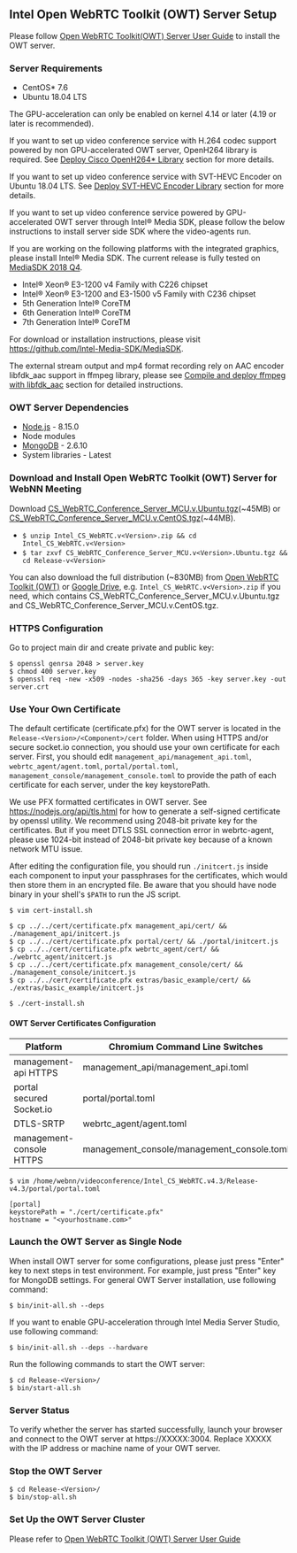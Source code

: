 ## Intel Open WebRTC Toolkit (OWT) Server Setup

Please follow [Open WebRTC Toolkit(OWT) Server User Guide](https://software.intel.com/sites/products/documentation/webrtc/conference/) to install the OWT server.

### Server Requirements

- CentOS* 7.6
- Ubuntu 18.04 LTS

The GPU-acceleration can only be enabled on kernel 4.14 or later (4.19 or later is recommended).

If you want to set up video conference service with H.264 codec support powered by non GPU-accelerated OWT server, OpenH264 library is required. See [Deploy Cisco OpenH264* Library](https://software.intel.com/sites/products/documentation/webrtc/conference/#Conferencesection2_3_4) section for more details.

If you want to set up video conference service with SVT-HEVC Encoder on Ubuntu 18.04 LTS. See [Deploy SVT-HEVC Encoder Library](https://software.intel.com/sites/products/documentation/webrtc/conference/#Conferencesection2_3_6) section for more details.

If you want to set up video conference service powered by GPU-accelerated OWT server through Intel® Media SDK, please follow the below instructions to install server side SDK where the video-agents run.

If you are working on the following platforms with the integrated graphics, please install Intel® Media SDK. The current release is fully tested on [MediaSDK 2018 Q4](https://github.com/Intel-Media-SDK/MediaSDK/releases/tag/intel-mediasdk-18.4.0).

- Intel® Xeon® E3-1200 v4 Family with C226 chipset
- Intel® Xeon® E3-1200 and E3-1500 v5 Family with C236 chipset
- 5th Generation Intel® CoreTM
- 6th Generation Intel® CoreTM
- 7th Generation Intel® CoreTM

For download or installation instructions, please visit https://github.com/Intel-Media-SDK/MediaSDK.

The external stream output and mp4 format recording rely on AAC encoder libfdk_aac support in ffmpeg library, please see [Compile and deploy ffmpeg with libfdk_aac](https://software.intel.com/sites/products/documentation/webrtc/conference/#Conferencesection2_3_5) section for detailed instructions.

### OWT Server Dependencies

- [Node.js](http://nodejs.org/)	- 8.15.0
- Node modules
- [MongoDB](http://mongodb.org) -	2.6.10
- System libraries - Latest

### Download and Install Open WebRTC Toolkit (OWT) Server for WebNN Meeting

Download [CS_WebRTC_Conference_Server_MCU.v<Version>.Ubuntu.tgz](https://drive.google.com/file/d/1Ru2MLM82TfrzjUKfRq0ySHSDPSj8bJwJ/view?usp=sharing)(~45MB) or [CS_WebRTC_Conference_Server_MCU.v<Version>.CentOS.tgz](https://drive.google.com/file/d/1m7ynhq6AvaFwXPAbFaTAop3TWgajb5Pi/view?usp=sharing)(~44MB).

- `$ unzip Intel_CS_WebRTC.v<Version>.zip && cd Intel_CS_WebRTC.v<Version>`
- `$ tar zxvf CS_WebRTC_Conference_Server_MCU.v<Version>.Ubuntu.tgz && cd Release-v<Version>`

You can also download the full distribution (~830MB) from [Open WebRTC Toolkit (OWT)](https://software.intel.com/zh-cn/webrtc-sdk) or [Google Drive](https://drive.google.com/file/d/18Ev_p0pf4-B9cLHC54uOdVDFogtxdm5A/view?usp=sharing), e.g. `Intel_CS_WebRTC.v<Version>.zip` if you need, which contains CS_WebRTC_Conference_Server_MCU.v<Version>.Ubuntu.tgz and CS_WebRTC_Conference_Server_MCU.v<Version>.CentOS.tgz.

### HTTPS Configuration

Go to project main dir and create private and public key:

```
$ openssl genrsa 2048 > server.key
$ chmod 400 server.key
$ openssl req -new -x509 -nodes -sha256 -days 365 -key server.key -out server.crt
```

### Use Your Own Certificate

The default certificate (certificate.pfx) for the OWT server is located in the `Release-<Version>/<Component>/cert` folder. When using HTTPS and/or secure socket.io connection, you should use your own certificate for each server. First, you should edit `management_api/management_api.toml`, `webrtc_agent/agent.toml`, `portal/portal.toml`, `management_console/management_console.toml` to provide the path of each certificate for each server, under the key keystorePath. 

We use PFX formatted certificates in OWT server. See https://nodejs.org/api/tls.html for how to generate a self-signed certificate by openssl utility. We recommend using 2048-bit private key for the certificates. But if you meet DTLS SSL connection error in webrtc-agent, please use 1024-bit instead of 2048-bit private key because of a known network MTU issue.

After editing the configuration file, you should run `./initcert.js` inside each component to input your passphrases for the certificates, which would then store them in an encrypted file. Be aware that you should have node binary in your shell's `$PATH` to run the JS script.

```
$ vim cert-install.sh

$ cp ../../cert/certificate.pfx management_api/cert/ && ./management_api/initcert.js
$ cp ../../cert/certificate.pfx portal/cert/ && ./portal/initcert.js
$ cp ../../cert/certificate.pfx webrtc_agent/cert/ && ./webrtc_agent/initcert.js
$ cp ../../cert/certificate.pfx management_console/cert/ && ./management_console/initcert.js
$ cp ../../cert/certificate.pfx extras/basic_example/cert/ && ./extras/basic_example/initcert.js

$ ./cert-install.sh
```

#### OWT Server Certificates Configuration

| Platform  | Chromium Command Line Switches |
| ----------| ------------------------------ |
| management-api HTTPS | management_api/management_api.toml |
| portal secured Socket.io | portal/portal.toml |
| DTLS-SRTP | webrtc_agent/agent.toml |
| management-console HTTPS | management_console/management_console.toml |

```
$ vim /home/webnn/videoconference/Intel_CS_WebRTC.v4.3/Release-v4.3/portal/portal.toml

[portal]
keystorePath = "./cert/certificate.pfx"
hostname = "<yourhostname.com>"
```

### Launch the OWT Server as Single Node

When install OWT server for some configurations, please just press "Enter" key to next steps in test environment. For example, just press "Enter" key for MongoDB settings. For general OWT Server installation, use following command:

`$ bin/init-all.sh --deps`

If you want to enable GPU-acceleration through Intel Media Server Studio, use following command:

`$ bin/init-all.sh --deps --hardware`

Run the following commands to start the OWT server:

```
$ cd Release-<Version>/
$ bin/start-all.sh
```

### Server Status

To verify whether the server has started successfully, launch your browser and connect to the OWT server at https://XXXXX:3004. Replace XXXXX with the IP address or machine name of your OWT server.

### Stop the OWT Server

```
$ cd Release-<Version>/
$ bin/stop-all.sh
```

### Set Up the OWT Server Cluster

Please refer to [Open WebRTC Toolkit (OWT) Server User Guide](https://software.intel.com/sites/products/documentation/webrtc/conference/)